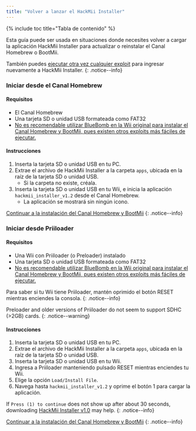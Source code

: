 ```yaml
---
title: "Volver a lanzar el HackMii Installer"
---
```


{% include toc title="Tabla de contenido" %}

Esta guía puede ser usada en situaciones donde necesites volver a cargar la aplicación HackMii Installer para actualizar o reinstalar el Canal Homebrew o BootMii.

También puedes [ejecutar otra vez cualquier exploit](get-started) para ingresar nuevamente a HackMii Installer.
{: .notice--info}

### Iniciar desde el Canal Homebrew

#### Requisitos

* El Canal Homebrew
* Una tarjeta SD o unidad USB formateada como FAT32
* [No es recomendable utilizar BlueBomb en la Wii original para instalar el Canal Homebrew y BootMii, pues existen otros exploits más fáciles de ejecutar.](https://bootmii.org/download/)

#### Instrucciones

1. Inserta la tarjeta SD o unidad USB en tu PC.
1. Extrae el archivo de HackMii Installer a la carpeta `apps`, ubicada en la raíz de la tarjeta SD o unidad USB.
    + Si la carpeta no existe, créala.
1. Inserta la tarjeta SD o unidad USB en tu Wii, e inicia la aplicación `hackmii_installer_v1.2` desde el Canal Homebrew.
    + La aplicación se mostrará sin ningún icono.

[Continuar a la instalación del Canal Homebrew y BootMii](hbc)
{: .notice--info}

### Iniciar desde Priiloader

#### Requisitos
* Una Wii con Priiloader (o Preloader) instalado
* Una tarjeta SD o unidad USB formateada como FAT32
* [No es recomendable utilizar BlueBomb en la Wii original para instalar el Canal Homebrew y BootMii, pues existen otros exploits más fáciles de ejecutar.](https://bootmii.org/download/)

Para saber si tu Wii tiene Priiloader, mantén oprimido el botón RESET mientras enciendes la consola.
{: .notice--info}

Preloader and older versions of Priiloader do not seem to support SDHC (>2GB) cards.
{: .notice--warning}

#### Instrucciones

1. Inserta la tarjeta SD o unidad USB en tu PC.
1. Extrae el archivo de HackMii Installer a la carpeta `apps`, ubicada en la raíz de la tarjeta SD o unidad USB.
1. Inserta la tarjeta SD o unidad USB en tu Wii.
1. Ingresa a Priiloader manteniendo pulsado RESET mientras enciendes tu Wii.
1. Elige la opción `Load/Install File`.
1. Navega hasta `hackmii_installer_v1.2` y oprime el botón 1 para cargar la aplicación.

If `Press (1) to continue` does not show up after about 30 seconds, downloading [HackMii Installer v1.0](https://bootmii.org/download/) may help.
{: .notice--info}

[Continuar a la instalación del Canal Homebrew y BootMii](hbc)
{: .notice--info}
